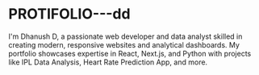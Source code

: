 # PROTIFOLIO---dd
I'm Dhanush D, a passionate web developer and data analyst skilled in creating modern, responsive websites and analytical dashboards. My portfolio showcases expertise in React, Next.js, and Python with projects like IPL Data Analysis, Heart Rate Prediction App, and more.
